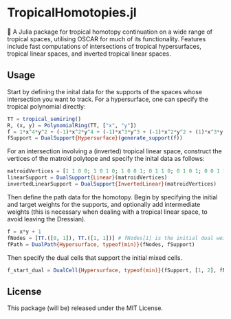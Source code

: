 # TropicalHomotopies.jl
🚀 A Julia package for tropical homotopy continuation on a wide range of tropical spaces, utilising OSCAR for much of its functionality. Features include fast computations of intersections of tropical hypersurfaces, tropical linear spaces, and inverted tropical linear spaces.
## Usage
Start by defining the inital data for the supports of the spaces whose intersection you want to track. For a hypersurface, one can specify the tropical polynomial directly:
```julia
TT = tropical_semiring()
R, (x, y) = PolynomialRing(TT, ["x", "y"])
f = 1*x^4*y^2 + (-1)*x^2*y^4 + (-1)*x^3*y^3 + (-1)*x^2*y^2 + (1)*x^3*y + (1)*x^2*y^3 + (-1)*x*y^2 + (-1)*x*y + (1)*x + (-1)*y
fSupport = DualSupport{Hypersurface}(generate_support(f))
```
For an intersection involving a (inverted) tropical linear space, construct the vertices of the matroid polytope and specify the inital data as follows:
```julia
matroidVertices = [1 1 0 0; 1 0 1 0; 1 0 0 1; 0 1 1 0; 0 1 0 1; 0 0 1 1]
linearSupport = DualSupport{Linear}(matroidVertices)
invertedLinearSupport = DualSupport{InvertedLinear}(matroidVertices)
```
Then define the path data for the homotopy. Begin by specifying the initial and target weights for the supports, and optionally add intermediate weights (this is necessary when dealing with a tropical linear space, to avoid leaving the Dressian). 
```julia
f = x*y + 1
fNodes = [TT.([0, 1]), TT.([1, 1])] # fNodes[1] is the initial dual weight vector
fPath = DualPath{Hypersurface, typeof(min)}(fNodes, fSupport)
```
Then specify the dual cells that support the initial mixed cells.
```julia
f_start_dual = DualCell{Hypersurface, typeof(min)}(fSupport, [1, 2], fNodes[1]) # [1, 2] are indices of fSupport that make up this dual cell
```
## License
This package (will be) released under the MIT License.
